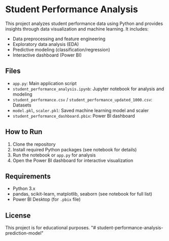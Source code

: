 # Student Performance Analysis

This project analyzes student performance data using Python and provides insights through data visualization and machine learning. It includes:

- Data preprocessing and feature engineering
- Exploratory data analysis (EDA)
- Predictive modeling (classification/regression)
- Interactive dashboard (Power BI)

## Files
- `app.py`: Main application script
- `student_performance_analysis.ipynb`: Jupyter notebook for analysis and modeling
- `student_performance.csv` / `student_performance_updated_1000.csv`: Datasets
- `model.pkl`, `scaler.pkl`: Saved machine learning model and scaler
- `student_performance_dashboard.pbix`: Power BI dashboard

## How to Run
1. Clone the repository
2. Install required Python packages (see notebook for details)
3. Run the notebook or `app.py` for analysis
4. Open the Power BI dashboard for interactive visualization

## Requirements
- Python 3.x
- pandas, scikit-learn, matplotlib, seaborn (see notebook for full list)
- Power BI Desktop (for `.pbix` file)

## License
This project is for educational purposes.
"# student-performance-analysis-prediction-model" 
